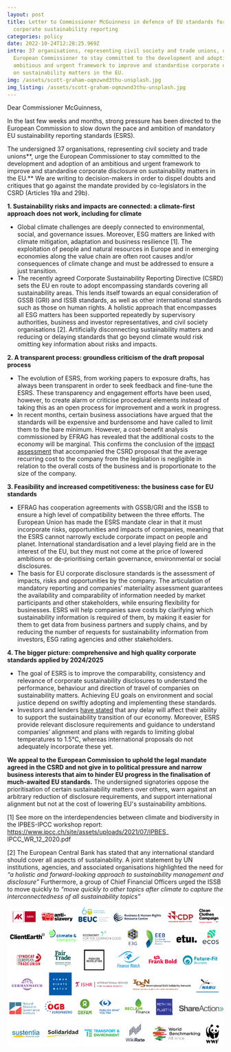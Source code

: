 ```yaml
---
layout: post
title: Letter to Commissioner McGuinness in defence of EU standards for
  corporate sustainability reporting
categories: policy
date: 2022-10-24T12:28:25.969Z
intro: 37 organisations, representing civil society and trade unions, urge the
  European Commissioner to stay committed to the development and adoption of an
  ambitious and urgent framework to improve and standardise corporate disclosure
  on sustainability matters in the EU.
img: /assets/scott-graham-oqmzwnd3thu-unsplash.jpg
img_listing: /assets/scott-graham-oqmzwnd3thu-unsplash.jpg
---
```

Dear Commissioner McGuinness,

In the last few weeks and months, strong pressure has been directed to the European Commission to slow down the pace and ambition of mandatory EU sustainability reporting standards (ESRS).

The undersigned 37 organisations, representing civil society and trade unions**, urge the European Commissioner to stay committed to the development and adoption of an ambitious and urgent framework to improve and standardise corporate disclosure on sustainability matters in the EU.** We are writing to decision-makers in order to dispel doubts and critiques that go against the mandate provided by co-legislators in the CSRD (Articles 19a and 29b).

**1. Sustainability risks and impacts are connected: a climate-first approach does not work, including for climate**

* Global climate challenges are deeply connected to environmental, social, and governance issues. Moreover, ESG matters are linked with climate mitigation, adaptation and business resilience \[1]. The exploitation of people and natural resources in Europe and in emerging economies along the value chain are often root causes and/or consequences of climate change and must be addressed to ensure a just transition.
* The recently agreed Corporate Sustainability Reporting Directive (CSRD) sets the EU en route to adopt encompassing standards covering all sustainability areas. This lends itself towards an equal consideration of GSSB (GRI) and ISSB standards, as well as other international standards such as those on human rights. A holistic approach that encompasses all ESG matters has been supported repeatedly by supervisory authorities, business and investor representatives, and civil society organisations \[2]. Artificially disconnecting sustainability matters and reducing or delaying standards that go beyond climate would risk omitting key information about risks and impacts.

**2. A transparent process: groundless criticism of the draft proposal process**

* The evolution of ESRS, from working papers to exposure drafts, has always been transparent in order to seek feedback and fine-tune the ESRS. These transparency and engagement efforts have been used, however, to create alarm or criticise procedural elements instead of taking this as an open process for improvement and a work in progress.
* In recent months, certain business associations have argued that the standards will be expensive and burdensome and have called to limit them to the bare minimum. However, a cost-benefit analysis commissioned by EFRAG has revealed that the additional costs to the economy will be marginal. This confirms the conclusion of the [impact assessment](https://eur-lex.europa.eu/legal-content/EN/TXT/PDF/?uri=CELEX:52021SC0150&from=EN) that accompanied the CSRD proposal that the average recurring cost to the company from the legislation is negligible in relation to the overall costs of the business and is proportionate to the size of the company.

**3. Feasibility and increased competitiveness: the business case for EU standards**

* EFRAG has cooperation agreements with GSSB/GRI and the ISSB to ensure a high level of compatibility between the three efforts. The European Union has made the ESRS mandate clear in that it must incorporate risks, opportunities and impacts of companies, meaning that the ESRS cannot narrowly exclude corporate impact on people and planet. International standardisation and a level playing field are in the interest of the EU, but they must not come at the price of lowered ambitions or de-prioritising certain governance, environmental or social disclosures.
* The basis for EU corporate disclosure standards is the assessment of impacts, risks and opportunities by the company. The articulation of mandatory reporting and companies’ materiality assessment guarantees the availability and comparability of information needed by market participants and other stakeholders, while ensuring flexibility for businesses. ESRS will help companies save costs by clarifying which sustainability information is required of them, by making it easier for them to get data from business partners and supply chains, and by reducing the number of requests for sustainability information from investors, ESG rating agencies and other stakeholders.

**4. The bigger picture: comprehensive and high quality corporate standards applied by 2024/2025**

* The goal of ESRS is to improve the comparability, consistency and relevance of corporate sustainability disclosures to understand the performance, behaviour and direction of travel of companies on sustainability matters. Achieving EU goals on environment and social justice depend on swiftly adopting and implementing these standards.
* Investors and lenders [have stated](https://en.frankbold.org/sites/default/files/zpravodaj/multi-stakeholder_statement_csrd_reform_and_eu_standards_1.pdf) that any delay will affect their ability to support the sustainability transition of our economy. Moreover, ESRS provide relevant disclosure requirements and guidance to understand companies’ alignment and plans with regards to limiting global temperatures to 1.5°C, whereas international proposals do not adequately incorporate these yet.

**We appeal to the European Commission to uphold the legal mandate agreed in the CSRD and not give in to political pressure and narrow business interests that aim to hinder EU progress in the finalisation of much-awaited EU standards.** The undersigned signatories oppose the prioritisation of certain sustainability matters over others, warn against an arbitrary reduction of disclosure requirements, and support international alignment but not at the cost of lowering EU's sustainability ambitions.



\[1] See more on the interdependencies between climate and biodiversity in the IPBES-IPCC workshop report: https://www.ipcc.ch/site/assets/uploads/2021/07/IPBES_ IPCC_WR_12_2020.pdf

\[2] The European Central Bank has stated that any international standard should cover all aspects of sustainability. A joint statement by UN institutions, agencies, and associated organisations highlighted the need for *“a holistic and forward-looking approach to sustainability management and disclosure”* Furthermore, a group of Chief Financial Officers urged the ISSB to move quickly to *“move quickly to other topics after climate to capture the interconnectedness of all sustainability topics”*

![Signatories](/assets/signatories-letter.png "Signatories")